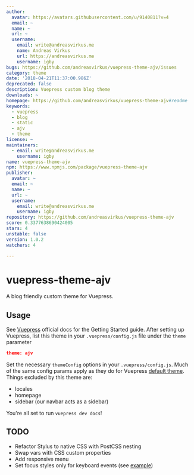 ```yaml
---
author:
  avatar: https://avatars.githubusercontent.com/u/9140811?v=4
  email: ~
  name: ~
  url: ~
  username:
    email: write@andreasvirkus.me
    name: Andreas Virkus
    url: https://andreasvirkus.me
    username: igby
bugs: https://github.com/andreasvirkus/vuepress-theme-ajv/issues
category: theme
date: '2018-04-21T11:37:00.986Z'
deprecated: false
description: Vuepress custom blog theme
downloads: ~
homepage: https://github.com/andreasvirkus/vuepress-theme-ajv#readme
keywords:
  - vuepress
  - blog
  - static
  - ajv
  - theme
license: ~
maintainers:
  - email: write@andreasvirkus.me
    username: igby
name: vuepress-theme-ajv
npm: https://www.npmjs.com/package/vuepress-theme-ajv
publisher:
  avatar: ~
  email: ~
  name: ~
  url: ~
  username:
    email: write@andreasvirkus.me
    username: igby
repository: https://github.com/andreasvirkus/vuepress-theme-ajv
score: 0.3377638690424005
stars: 4
unstable: false
version: 1.0.2
watchers: 4

---
```


# vuepress-theme-ajv

A blog friendly custom theme for Vuepress.

## Usage

See [Vuepress](https://vuepress.vuejs.org/guide/getting-started.html) official docs for the Getting Started guide.
After setting up Vuepress, list this theme in your `.vuepress/config.js` file under the `theme` parameter

```json
theme: ajv
```

Set the necessary `themeConfig` options in your `.vuepress/config.js`. Much of the same config params apply
as they do for Vuepress [default theme](https://vuepress.vuejs.org/default-theme-config/). Things excluded by this theme are:
- locales
- homepage
- sidebar (our navbar acts as a sidebar)

You're all set to run `vuepress dev docs`!

## TODO
- Refactor Stylus to native CSS with PostCSS nesting
- Swap vars with CSS custom properties
- Add responsive menu
- Set focus styles only for keyboard events (see [example](https://codepen.io/ajv/pen/dMRwyQ))